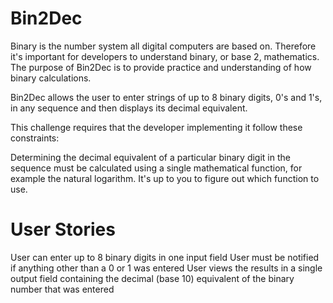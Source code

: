 # Bin2Dec


Binary is the number system all digital computers are based on. Therefore it's important for developers to understand binary, or base 2, mathematics. The purpose of Bin2Dec is to provide practice and understanding of how binary calculations.

Bin2Dec allows the user to enter strings of up to 8 binary digits, 0's and 1's, in any sequence and then displays its decimal equivalent.

This challenge requires that the developer implementing it follow these constraints:


Determining the decimal equivalent of a particular binary digit in the sequence must be calculated using a single mathematical function, for example the natural logarithm. It's up to you to figure out which function to use.

# User Stories

 User can enter up to 8 binary digits in one input field
 User must be notified if anything other than a 0 or 1 was entered
 User views the results in a single output field containing the decimal (base 10) equivalent of the binary number that was entered
 

